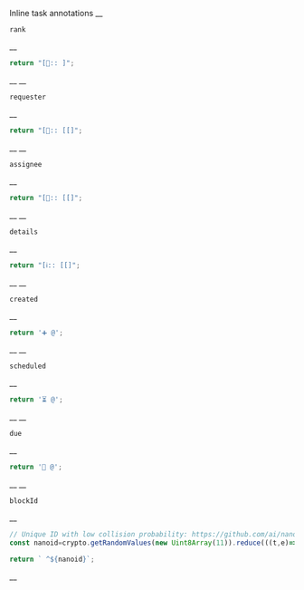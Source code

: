 Inline task annotations
__
```
rank
```
__
```js
return "[🏅:: ]";
```
__
__
```
requester
```
__
```js
return "[💬:: [[]";
```
__
__
```
assignee
```
__
```js
return "[👤:: [[]";
```
__
__
```
details
```
__
```js
return "[ℹ️:: [[]";
```
__
__
```
created
```
__
```js
return '➕ @';
```
__
__
```
scheduled
```
__
```js
return '⏳ @';
```
__
__
```
due
```
__
```js
return '📅 @';
```
__
__
```
blockId
```
__
```js
// Unique ID with low collision probability: https://github.com/ai/nanoid
const nanoid=crypto.getRandomValues(new Uint8Array(11)).reduce(((t,e)=>t+=(e&=63)<36?e.toString(36):e<62?(e-26).toString(36).toUpperCase():e>62?"-":"_"),"");

return ` ^${nanoid}`;
```
__